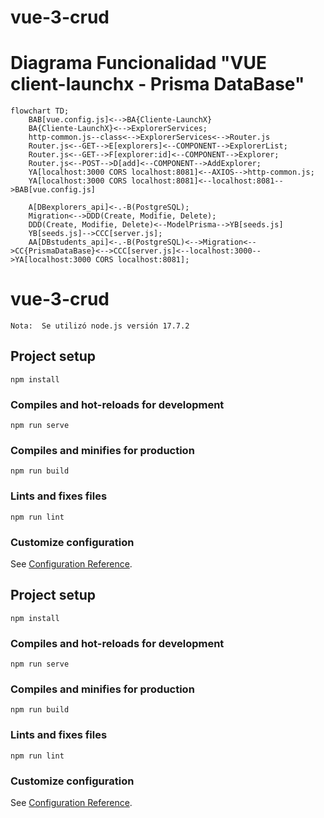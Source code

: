 # vue-3-crud

# Diagrama Funcionalidad "VUE client-launchx - Prisma DataBase" 

```mermaid
flowchart TD;
    BAB[vue.config.js]<-->BA{Cliente-LaunchX}
    BA{Cliente-LaunchX}<-->ExplorerServices;
    http-common.js--class<-->ExplorerServices<-->Router.js
    Router.js<--GET-->E[explorers]<--COMPONENT-->ExplorerList;
    Router.js<--GET-->F[explorer:id]<--COMPONENT-->Explorer;
    Router.js<--POST-->D[add]<--COMPONENT-->AddExplorer;
    YA[localhost:3000 CORS localhost:8081]<--AXIOS-->http-common.js;
    YA[localhost:3000 CORS localhost:8081]<--localhost:8081-->BAB[vue.config.js]
  
    A[DBexplorers_api]<-.-B(PostgreSQL);
    Migration<-->DDD(Create, Modifie, Delete);
    DDD(Create, Modifie, Delete)<--ModelPrisma-->YB[seeds.js]
    YB[seeds.js]-->CCC[server.js];
    AA[DBstudents_api]<-.-B(PostgreSQL)<-->Migration<-->CC{PrismaDataBase}<-->CCC[server.js]<--localhost:3000-->YA[localhost:3000 CORS localhost:8081];
```

# vue-3-crud

```
Nota:  Se utilizó node.js versión 17.7.2
```

## Project setup

```
npm install
```

### Compiles and hot-reloads for development

```
npm run serve
```

### Compiles and minifies for production

```
npm run build
```

### Lints and fixes files

```
npm run lint
```

### Customize configuration

See [Configuration Reference](https://cli.vuejs.org/config/).

## Project setup
```
npm install
```

### Compiles and hot-reloads for development
```
npm run serve
```

### Compiles and minifies for production
```
npm run build
```

### Lints and fixes files
```
npm run lint
```

### Customize configuration
See [Configuration Reference](https://cli.vuejs.org/config/).
